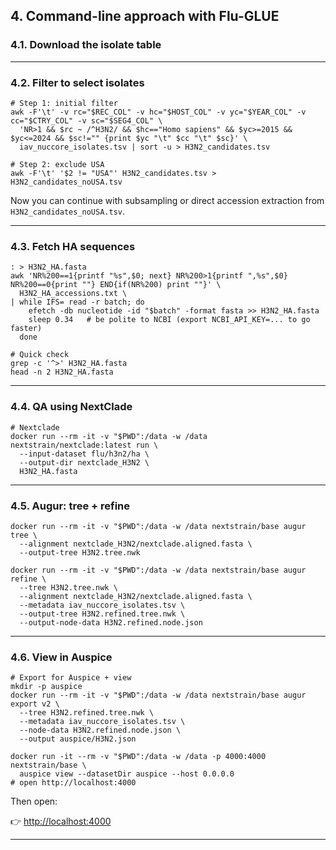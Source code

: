 ## 4. Command-line approach with Flu-GLUE



### 4.1. Download the isolate table


* * * * *

### 4.2. Filter to select isolates

```
# Step 1: initial filter
awk -F'\t' -v rc="$REC_COL" -v hc="$HOST_COL" -v yc="$YEAR_COL" -v cc="$CTRY_COL" -v sc="$SEG4_COL" \
  'NR>1 && $rc ~ /^H3N2/ && $hc=="Homo sapiens" && $yc>=2015 && $yc<=2024 && $sc!="" {print $yc "\t" $cc "\t" $sc}' \
  iav_nuccore_isolates.tsv | sort -u > H3N2_candidates.tsv

# Step 2: exclude USA
awk -F'\t' '$2 != "USA"' H3N2_candidates.tsv > H3N2_candidates_noUSA.tsv

```

Now you can continue with subsampling or direct accession extraction from `H3N2_candidates_noUSA.tsv`.

* * * * *

### 4.3. Fetch HA sequences

```
: > H3N2_HA.fasta
awk 'NR%200==1{printf "%s",$0; next} NR%200>1{printf ",%s",$0} NR%200==0{print ""} END{if(NR%200) print ""}' \
  H3N2_HA_accessions.txt \
| while IFS= read -r batch; do
    efetch -db nucleotide -id "$batch" -format fasta >> H3N2_HA.fasta
    sleep 0.34   # be polite to NCBI (export NCBI_API_KEY=... to go faster)
  done

# Quick check
grep -c '^>' H3N2_HA.fasta
head -n 2 H3N2_HA.fasta
```

* * * * *
      
### 4.4. QA using NextClade

```
# Nextclade
docker run --rm -it -v "$PWD":/data -w /data nextstrain/nextclade:latest run \
  --input-dataset flu/h3n2/ha \
  --output-dir nextclade_H3N2 \
  H3N2_HA.fasta
```

* * * * *

### 4.5. Augur: tree + refine

```
docker run --rm -it -v "$PWD":/data -w /data nextstrain/base augur tree \
  --alignment nextclade_H3N2/nextclade.aligned.fasta \
  --output-tree H3N2.tree.nwk
```

```
docker run --rm -it -v "$PWD":/data -w /data nextstrain/base augur refine \
  --tree H3N2.tree.nwk \
  --alignment nextclade_H3N2/nextclade.aligned.fasta \
  --metadata iav_nuccore_isolates.tsv \
  --output-tree H3N2.refined.tree.nwk \
  --output-node-data H3N2.refined.node.json
```

* * * * *

### 4.6. View in Auspice

```
# Export for Auspice + view
mkdir -p auspice
docker run --rm -it -v "$PWD":/data -w /data nextstrain/base augur export v2 \
  --tree H3N2.refined.tree.nwk \
  --metadata iav_nuccore_isolates.tsv \
  --node-data H3N2.refined.node.json \
  --output auspice/H3N2.json

docker run -it --rm -v "$PWD":/data -w /data -p 4000:4000 nextstrain/base \
  auspice view --datasetDir auspice --host 0.0.0.0
# open http://localhost:4000
```

Then open:

👉 <http://localhost:4000>[](http://localhost:4000)

* * * * *

